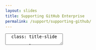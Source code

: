 ```yaml
---
layout: slides
title: Supporting GitHub Enterprise
permalink: /support/supporting-github/
---
```


<textarea id="source">
  class: title-slide

  <span class="mega-octicon octicon-mark-github"></span>
  <h1>Supporting GitHub Enterprise</h1>

  <footer>
    <div class="octicon-spacer"><span class="octicon octicon-logo-github"></span><span class="tagline">how people build software</span></div>
  </footer>
  ---
  class: title-top

  #Supporting GitHub Enterprise

  <div class="container">
    <div class="row">
      <div class="col-md-6">
        <div class="card">
          <div class="card-block">
            <div class="card-img-top text-left"><span class="mega-octicon octicon-checklist"></span><strong>&nbsp;Support Agenda:</strong></div>
            <ul class="card-text">
              <li>GitHub Enterprise Appliance</li>
              <li>Site Admins</li>
              <li>Gathering Support Bundles and Diagnostics</li>
              <li>Integrations and Webhooks</li>
              <li>Documentation and Resources</li>
            </ul>
          </div>
        </div>
      </div>
      <div class="col-md-6">
        <div class="card">
          <div class="card-block">
            <div class="card-img-top text-left"><span class="mega-octicon octicon-checklist"></span><strong>&nbsp;Support Agenda - Deep Dive:</strong></div>
            <ul class="card-text">
              <li>GitHub Enterprise Appliance Deep-Dive</li>
              <li>Management Console</li>
              <li>Reading Support Bundles and Diagnostics</li>
              <li>Understanding Webhooks, API, and apps</li>
              <li>Upgrading GitHub Enterprise</li>
            </ul>
          </div>
        </div>
      </div>
    </div>
    <div class="row">
      <div class="col-md-12">
        <div class="card">
          <div class="card-block">
            <div class="card-img-top text-left"><span class="mega-octicon octicon-checklist"></span><strong>&nbsp;Sustainable Support and Best Practices</strong></div>
            <ul class="card-text">
              <li>GitHub's Support Structure</li>
              <li>Creating a Knowledge Base</li>
              <li>Escalating tickets and issues</li>
            </ul>
          </div>
        </div>
      </div>
    </div>
  </div>

  <footer>
    <div class="octicon-spacer"><span class="octicon octicon-logo-github"></span><span class="tagline">how people build software</span></div>
  </footer>
  ---
  class: title-slide

  <span class="mega-octicon octicon-mark-github"></span>
  <h1>The GitHub Appliance</h1>

  <footer>
    <div class="octicon-spacer"><span class="octicon octicon-logo-github"></span><span class="tagline">how people build software</span></div>
  </footer>
  ---
  class: title-top

  # GitHub Enterprise Appliance

  <div class="container">
    <div class="row">
      <div class="col-md-12">
        <div class="card">
          <div class="card-block">
            <div class="card-img-top text-left"><span class="mega-octicon octicon-checklist"></span><strong>&nbsp;The GitHub Appliance</strong></div>
            <ul class="card-text">
            </ul>
          </div>
        </div>
      </div>
    </div>
    <div class="row">
      <div class="col-md-6">
        <div class="card">
          <div class="card-block">
            <div class="card-img-top text-left"><span class="mega-octicon octicon-checklist"></span><strong>&nbsp;About</strong></div>
            <ul class="card-text">
              <li>Virtual appliance built on Linux</li>
              <li>Distributed as an image</li>
              <li>Fully self-contained, no external dependencies</li>
              <li>Consistent experience from a support perspective</li>
            </ul>
          </div>
        </div>
      </div>
      <div class="col-md-6">
        <div class="card">
          <div class="card-block">
            <div class="card-img-top text-left"><span class="mega-octicon octicon-checklist"></span><strong>&nbsp;MSP Responsibilities</strong></div>
            <ul class="card-text">
            <li>Monitoring the appliance(s)</li>
            <li>Gathering Support Bundles and Diagnostics</li>
            <li>Working with customers to enable/disable users on the appliance</li>
            <li>Enabling/disabling/configuring features on the appliance</li>
            <li>Running reports for customers</li>
            <li>Being the face of Support!</li>
            </ul>
          </div>
        </div>
      </div>
    </div>
  </div>

   <footer>
    <div class="octicon-spacer"><span class="octicon octicon-logo-github"></span><span class="tagline">how people build software</span></div>
  </footer>

  ---
  class: title-top

  # GitHub Enterprise Appliance - Deep Dive

  <div class="container">
    <div class="row">
      <div class="col-md-12">
        <div class="card">
          <div class="card-block">
            <div class="card-img-top text-left"><span class="mega-octicon octicon-checklist"></span><strong>&nbsp;Appliance Deep Dive</strong></div>
          </div>
        </div>
      </div>
    </div>
    <div class="row">
      <div class="col-md-6">
        <div class="card">
          <div class="card-block">
            <ul class="card-text">
            <li>Linux based appliance, running a customised Debian Jessie</li>
            <li>Two filesystems: System and Application Data, logically separated</li>
            <li>Variety of internal monitoring systems in place</li>
            <li>Patch releases every 2-4 weeks</li>
            <li>Feature releases every 3-4 months</li>
            </ul>
          </div>
        </div>
      </div>
      <div class="col-md-6">
        <div class="card">
          <div class="card-block">
            <ul class="card-text">
            <li>External monitoring available via SNMP, collectd and Syslog</li>
            <li>Robust backup utilities suite available to backup customer data</li>
            <li>Proxy server support available</li>
            </ul>
          </div>
        </div>
      </div>
    </div>
  </div>

  <footer>
    <div class="octicon-spacer"><span class="octicon octicon-logo-github"></span><span class="tagline">how people build software</span></div>
  </footer>
  ---
  class: title-slide

  <span class="mega-octicon octicon-mark-github"></span>
  <h1>Site Admin and Management Console</h1>

  <footer>
    <div class="octicon-spacer"><span class="octicon octicon-logo-github"></span><span class="tagline">how people build software</span></div>
  </footer>
  ---
  class: title-top

  # Site Admin

  <div class="container">
    <div class="row">
      <div class="col-md-12">
        <div class="card">
          <div class="card-block">
            <div class="card-img-top text-left"><span class="mega-octicon octicon-checklist"></span><strong>&nbsp;Site Admin</strong></div>
            <ul class="card-text">
            </ul>
          </div>
        </div>
      </div>
    </div>
    <div class="row">
      <div class="col-md-6">
        <div class="card">
          <div class="card-block">
            <div class="card-img-top text-left"><span class="mega-octicon octicon-checklist"></span><strong>&nbsp;Features</strong></div>
            <ul class="card-text">
            <li>Used to manage the GitHub application</li>
            <li>Audit Logging for activity on the appliance</li>
            <li>Run Reports to gather user, org and repository metrics</li>
            <li>Indexing gives view into ElasticSearch search indices</li>
            <li>Manage external applications that access the appliance</li>
            </ul>
          </div>
        </div>
      </div>
      <div class="col-md-6">
        <div class="card">
          <div class="card-block">
            <div class="card-img-top text-left"><span class="mega-octicon octicon-checklist"></span><strong>&nbsp;Features</strong></div>
            <ul class="card-text">
            <li>File Storage - See usage, and GitLFS store</li>
            <li>Admin Center - Manage global settings</li>
            <li>Manage/Invite/Suspend Users</li>
            <li>Promote/Remove Site Admin users</li>
            <li>Enterprise Admin API exposes some of these features</li>
            </ul>
          </div>
        </div>
      </div>
    </div>
  </div>

  <footer>
    <div class="octicon-spacer"><span class="octicon octicon-logo-github"></span><span class="tagline">how people build software</span></div>
  </footer>
  ---
  class: title-top

  # Site Admin

  <div class="container">
    <div class="row">
      <div class="col-md-12">
        <div class="card">
          <div class="card-block">
            <div class="card-img-top text-left"><span class="mega-octicon octicon-checklist"></span><strong>&nbsp;Management Console</strong></div>
            <ul class="card-text">
            </ul>
          </div>
        </div>
      </div>
    </div>
    <div class="row">
      <div class="col-md-6">
        <div class="card">
          <div class="card-block">
            <div class="card-img-top text-left"><span class="mega-octicon octicon-checklist"></span><strong>&nbsp;Features</strong></div>
            <ul class="card-text">
            <li>Used to manage high-level GitHub Enterprise appliance settings</li>
            <li>Managed by MSP</li>
            <li>Management Shell Access for MSP Admins</li>
            <li>Configure DNS/NTP/Auth/SSL/Monitoring</li>
            <li>Check for Updates</li>
            </ul>
          </div>
        </div>
      </div>
      <div class="col-md-6">
        <div class="card">
          <div class="card-block">
            <div class="card-img-top text-left"><span class="mega-octicon octicon-checklist"></span><strong>&nbsp;Features</strong></div>
            <ul class="card-text">
            <li>Monitoring Dashboard</li>
            <li>Maintenance Mode</li>
            <li>GitHub Pages Accessibility</li>
            <li>Subdomain Isolation</li>
            <li>Enable log/collectd forwarding</li>
            </ul>
          </div>
        </div>
      </div>
    </div>
  </div>

  <footer>
    <div class="octicon-spacer"><span class="octicon octicon-logo-github"></span><span class="tagline">how people build software</span></div>
  </footer>
  ---
  class: title-slide

  <span class="mega-octicon octicon-mark-github"></span>
  <h1>Diagnostics and Support Bundles</h1>

  <footer>
    <div class="octicon-spacer"><span class="octicon octicon-logo-github"></span><span class="tagline">how people build software</span></div>
  </footer>
  ---
  class: title-top

  # Diagnostics

  <div class="container">
    <div class="row">
      <div class="col-md-12">
        <div class="card">
          <div class="card-block">
            <div class="card-img-top text-left"><span class="mega-octicon octicon-checklist"></span><strong>&nbsp;Diagnostics</strong></div>
            <ul class="card-text">
            </ul>
          </div>
        </div>
      </div>
    </div>
    <div class="row">
      <div class="col-md-6">
        <div class="card">
          <div class="card-block">
            <div class="card-img-top text-left"><span class="mega-octicon octicon-checklist"></span><strong>&nbsp;Use Cases</strong></div>
            <ul class="card-text">
            <li>Key for troubleshooting the appliance</li>
            <li>Finding performance issues</li>
            <li>Reporting on core components</li>
            <li>Logfile size reporting</li>
            </ul>
          </div>
        </div>
      </div>
      <div class="col-md-6">
        <div class="card">
          <div class="card-block">
            <div class="card-img-top text-left"><span class="mega-octicon octicon-checklist"></span><strong>&nbsp;How to Gather</strong></div>
            <ul class="card-text">
            <li>Two ways</li>
            <li>From Management Console Web: http(s)://[hostname]/setup/diagnostics</li>
            <li>From Management Console Shell: 'ghe-diagnostics'</li>
            <li>Can take several minutes to gather and compile</li>
            <li>Great for providing to GitHub for escalation</li>
            </ul>
          </div>
        </div>
      </div>
    </div>
  </div>

    <footer>
    <div class="octicon-spacer"><span class="octicon octicon-logo-github"></span><span class="tagline">how people build software</span></div>
    </footer>
  ---
  class: title-top

  # Support Bundles

  <div class="container">
    <div class="row">
      <div class="col-md-12">
        <div class="card">
          <div class="card-block">
            <div class="card-img-top text-left"><span class="mega-octicon octicon-checklist"></span><strong>&nbsp;Support Bundles</strong></div>
            <ul class="card-text">
            </ul>
          </div>
        </div>
      </div>
    </div>
    <div class="row">
      <div class="col-md-6">
        <div class="card">
          <div class="card-block">
            <div class="card-img-top text-left"><span class="mega-octicon octicon-checklist"></span><strong>&nbsp;Use Cases</strong></div>
            <ul class="card-text">
            <li>Key for troubleshooting the appliance</li>
            <li>Sometimes user's issues will be system based</li>
            <li>Often needed when escalating to GitHub or offline analysis</li>
            <li>Investigating polling issues</li>
            </ul>
          </div>
        </div>
      </div>
      <div class="col-md-6">
        <div class="card">
          <div class="card-block">
            <div class="card-img-top text-left"><span class="mega-octicon octicon-checklist"></span><strong>&nbsp;How to Gather</strong></div>
            <ul class="card-text">
            <li>Two ways</li>
            <li>From Management Console Web: http(s)://[hostname]/setup/support</li>
            <li>From Management Console Shell: 'ghe-support-bundle'</li>
            <li>Can take several minutes to gather and compile</li>
            <li>On large appliances, can be several hundred megs to gigabytes in size</li>
            <li>'ghe-support-bundle -h' for help</li>
            </ul>
          </div>
        </div>
      </div>
    </div>
  </div>

   <footer>
    <div class="octicon-spacer"><span class="octicon octicon-logo-github"></span><span class="tagline">how people build software</span></div>
   </footer>
  ---
  class: title-slide

  <span class="mega-octicon octicon-mark-github"></span>
  <h1>Reading Support Bundles and Diagnostics</h1>

  <footer>
    <div class="octicon-spacer"><span class="octicon octicon-logo-github"></span><span class="tagline">how people build software</span></div>
  </footer>
  ---
  class: title-top

  # Deconstructing Support Bundles

  <div class="container">
    <div class="row">
      <div class="col-md-12">
        <div class="card">
          <div class="card-block">
            <div class="card-img-top text-left"><span class="mega-octicon octicon-checklist"></span><strong>&nbsp;Support Bundles</strong></div>
            <ul class="card-text">
            </ul>
          </div>
        </div>
      </div>
    </div>
    <div class="row">
      <div class="col-md-6">
        <div class="card">
          <div class="card-block">
            <div class="card-img-top text-left"><span class="mega-octicon octicon-checklist"></span><strong>&nbsp;What bundles contain</strong></div>
            <ul class="card-text">
            <li>Metadata and Diagnostics of GHE</li>
            <li>System logs</li>
            <li>Services supporting GHE</li>
            <li>Apps supporting the platform</li>
            <li>Database logging</li>
            </ul>
          </div>
        </div>
      </div>
      <div class="col-md-6">
        <div class="card">
          <div class="card-block">
            <div class="card-img-top text-left"><span class="mega-octicon octicon-checklist"></span><strong>&nbsp;Notable Logs</strong></div>
            <ul class="card-text">
            <li>babeld.log</li>
            <li>exceptions.log</li>
            <li>production.log</li>
            <li>gitauth.log</li>
            <li>auth.log</li>
            <li>resque.log</li>
            <li>audit.log</li>
            </ul>
          </div>
        </div>
      </div>
    </div>
  </div>

    <footer>
    <div class="octicon-spacer"><span class="octicon octicon-logo-github"></span><span class="tagline">how people build software</span></div>
    </footer>
  ---
  class: title-top

  # Deconstructing Diagnostics

  <div class="container">
    <div class="row">
      <div class="col-md-12">
        <div class="card">
          <div class="card-block">
            <div class="card-img-top text-left"><span class="mega-octicon octicon-checklist"></span><strong>&nbsp;Diagnostics</strong></div>
            <ul class="card-text">
            </ul>
          </div>
        </div>
      </div>
    </div>
    <div class="row">
      <div class="col-md-6">
        <div class="card">
          <div class="card-block">
            <div class="card-img-top text-left"><span class="mega-octicon octicon-checklist"></span><strong>&nbsp;What they contain</strong></div>
            <ul class="card-text">
            <li>Lightweight compared to support bunlde</li>
            <li>Appliance Performance Snapshot</li>
            <li>Licensing information</li>
            <li>Various system/network settings</li>
            <li>Infrastructure settings related to the VM</li>
            </ul>
          </div>
        </div>
      </div>
      <div class="col-md-6">
        <div class="card">
          <div class="card-block">
            <div class="card-img-top text-left"><span class="mega-octicon octicon-checklist"></span><strong>&nbsp;Considerations</strong></div>
            <ul class="card-text">
            <li>Good for auditing the instance</li>
            <li>See customer utilization</li>
            <li>Audit the license count</li>
            <li>GitHub (L3) may request periodically</li>
            <li>Customer probably won't request</li>
            </ul>
          </div>
        </div>
      </div>
    </div>
  </div>

    <footer>
    <div class="octicon-spacer"><span class="octicon octicon-logo-github"></span><span class="tagline">how people build software</span></div>
    </footer>
  ---
  class: title-slide

  <span class="mega-octicon octicon-mark-github"></span>
  <h1>Integrations+Webhooks, The GitHub API, and custom applications</h1>

  <footer>
    <div class="octicon-spacer"><span class="octicon octicon-logo-github"></span><span class="tagline">how people build software</span></div>
  </footer>
  ---
  class: title-top

  # Integrations

  <div class="container">
    <div class="row">
      <div class="col-md-12">
        <div class="card">
          <div class="card-block">
            <div class="card-img-top text-left"><span class="mega-octicon octicon-checklist"></span><strong>&nbsp;Integrations</strong></div>
            <ul class="card-text">
            </ul>
          </div>
        </div>
      </div>
    </div>
    <div class="row">
      <div class="col-md-6">
        <div class="card">
          <div class="card-block">
            <div class="card-img-top text-left"><span class="mega-octicon octicon-checklist"></span><strong>&nbsp;Reasons Why</strong></div>
            <ul class="card-text">
            <li>Continous Integration</li>
            <li>Project Management</li>
            <li>ChatOps</li>
            <li>Approval gates</li>
            <li>Accelerate work in IDEs</li>
            </ul>
          </div>
        </div>
      </div>
      <div class="col-md-6">
        <div class="card">
          <div class="card-block">
            <div class="card-img-top text-left"><span class="mega-octicon octicon-checklist"></span><strong>&nbsp;Setting up integrations</strong></div>
            <ul class="card-text">
            <li>Simple and straightforward</li>
            <li>Organization vs Repository</li>
            <li>Standardized format for messaging</li>
            <li>Easy to re-trigger messaging</li>
            <li>Easy to setup authentication</li>
            </ul>
          </div>
        </div>
      </div>
    </div>
  </div>
   <footer>
    <div class="octicon-spacer"><span class="octicon octicon-logo-github"></span><span class="tagline">how people build software</span></div>
   </footer>
  ---
  class: title-top

  # WebHooks

  <div class="container">
    <div class="row">
      <div class="col-md-12">
        <div class="card">
          <div class="card-block">
            <div class="card-img-top text-left"><span class="mega-octicon octicon-checklist"></span><strong>&nbsp;WebHooks</strong></div>
            <ul class="card-text">
            </ul>
          </div>
        </div>
      </div>
    </div>
    <div class="row">
      <div class="col-md-6">
        <div class="card">
          <div class="card-block">
            <div class="card-img-top text-left"><span class="mega-octicon octicon-checklist"></span><strong>&nbsp;Reasons Why</strong></div>
            <ul class="card-text">
            <li>Trigger on event criteria</li>
            <li>Help enforce quality</li>
            <li>Auditing for large files</li>
            <li>Assist in scanning code after the commit</li>
            <li>Infrastructure automation</li>
            </ul>
          </div>
        </div>
      </div>
      <div class="col-md-6">
        <div class="card">
          <div class="card-block">
            <div class="card-img-top text-left"><span class="mega-octicon octicon-checklist"></span><strong>&nbsp;Anatomy</strong></div>
            <ul class="card-text">
            <li>JSON formatted</li>
            <li>Always delivered via HTTP POST</li>
            <li>Split between headers and payload</li>
            <li>Headers "X-GitHub" contain SHA and event type</li>
            <li>Payload mix of git and GitHub data</li>
            </ul>
          </div>
        </div>
      </div>
    </div>
  </div>
  <footer>
    <div class="octicon-spacer"><span class="octicon octicon-logo-github"></span><span class="tagline">how people build software</span></div>
   </footer>
  ---
  class: title-top

  # The GitHub API

  <div class="container">
    <div class="row">
      <div class="col-md-12">
        <div class="card">
          <div class="card-block">
            <div class="card-img-top text-left"><span class="mega-octicon octicon-checklist"></span><strong>&nbsp;The GitHub API</strong></div>
            <ul class="card-text">
            </ul>
          </div>
        </div>
      </div>
    </div>
    <div class="row">
      <div class="col-md-6">
        <div class="card">
          <div class="card-block">
            <div class="card-img-top text-left"><span class="mega-octicon octicon-checklist"></span><strong>&nbsp;Ways to access</strong></div>
            <ul class="card-text">
            <li>http(s)://instancename/api/v3/</li>
            <li>cURL for testing</li>
            <li>Libraries in major languages</li>
            <li>Auth at user level</li>
            <li>Tokens allow for scoped access</li>
            </ul>
          </div>
        </div>
      </div>
      <div class="col-md-6">
        <div class="card">
          <div class="card-block">
            <div class="card-img-top text-left"><span class="mega-octicon octicon-checklist"></span><strong>&nbsp;Troubleshooting</strong></div>
            <ul class="card-text">
            <li>Always attempt to re-recreate issues</li>
            <li>Sometimes issues are environmental</li>
            <li>Go the extra step for our customers</li>
            <li>Provide sample scripts using octokit.rb</li>
            </ul>
          </div>
        </div>
      </div>
    </div>
  </div>
  <footer>
    <div class="octicon-spacer"><span class="octicon octicon-logo-github"></span><span class="tagline">how people build software</span></div>
   </footer>
  ---
  class: title-top

  # Applications connecting to GitHub

  <div class="container">
    <div class="row">
      <div class="col-md-12">
        <div class="card">
          <div class="card-block">
            <div class="card-img-top text-left"><span class="mega-octicon octicon-checklist"></span><strong>&nbsp;Applications</strong></div>
            <ul class="card-text">
            </ul>
          </div>
        </div>
      </div>
    </div>
    <div class="row">
      <div class="col-md-6">
        <div class="card">
          <div class="card-block">
            <div class="card-img-top text-left"><span class="mega-octicon octicon-checklist"></span><strong>&nbsp;Applications vs tokenized API</strong></div>
            <ul class="card-text">
            <li>Applications need to be registered</li>
            <li>OAuth2 via web flow/oauth api</li>
            <li>Access private data with user permission</li>
            <li>Preferred over Basic Authentication</li>
            <li>Access can be scoped</li>
            </ul>
          </div>
        </div>
      </div>
      <div class="col-md-6">
        <div class="card">
          <div class="card-block">
            <div>
              <div class="card-img-top text-left"><span class="mega-octicon octicon-checklist"></span><strong>&nbsp;Considerations</strong></div>
            </div>
            <ul class="card-text">
            <li>We provide excellent documentation</li>
            <li>Experiment for familiarity</li>
            <li>GitHub Support has your back!</li>
            <li>Please provide customer feedback to us</li>
            </ul>
          </div>
        </div>
      </div>
    </div>
  </div>
  <footer>
    <div class="octicon-spacer"><span class="octicon octicon-logo-github"></span><span class="tagline">how people build software</span></div>
   </footer>
  ---
  class: title-top

  # OAuth Flow

  <div class="container">
    <div class="row">
      <div class="col-md-12">
        <div class="card">
          <div class="card-block">
            <div class="card-img-top text-left"><span class="mega-octicon octicon-checklist"></span><strong>Understanding OAuth Flow </strong></div>
            <ul class="card-text">
            </ul>
          </div>
        </div>
      </div>
    </div>
    <div class="row">
      <div class="col-md-12">
        <div class="card">
          <div class="card-block">
            <div class="card-img-top text-left"><span class="mega-octicon octicon-checklist"></span><strong>&nbsp;</strong></div>
           <img src="/images/oauth2_flow.png" height="50%" width="50%">          
          </div>
        </div>
      </div>
    </div>
  </div>
  <footer>
    <div class="octicon-spacer"><span class="octicon octicon-logo-github"></span><span class="tagline">how people build software</span></div>
   </footer>
  ---
  class: title-slide

  <span class="mega-octicon octicon-mark-github"></span>
  <h1>Documentation and Resources</h1>

  <footer>
    <div class="octicon-spacer"><span class="octicon octicon-logo-github"></span><span class="tagline">how people build software</span></div>
  </footer>
  ---
  class: title-top

  # Documentation and Resources

  <div class="container">
    <div class="row">
      <div class="col-md-12">
        <div class="card">
          <div class="card-block">
            <div class="card-img-top text-left"><span class="mega-octicon octicon-checklist"></span><strong>&nbsp;Documentation and Resources</strong></div>
            <ul class="card-text">
            </ul>
          </div>
        </div>
      </div>
    </div>
    <div class="row">
      <div class="col-md-6">
        <div class="card">
          <div class="card-block">
            <div class="card-img-top text-left"><span class="mega-octicon octicon-checklist"></span><strong>&nbsp;Using GitHub</strong></div>
            <ul class="card-text">
            <li><a href="http://git-scm.com/">Learning git</a></li>
            <li><a href="http://learngitbranching.js.org/">git Branching</a></li>
            <li><a href="https://www.youtube.com/playlist?list=PLg7s6cbtAD16MZFt8waA38gATo5jxcDEp">GitHub Integrations Playlist</a></li>
            <li><a href="https://guides.github.com/introduction/flow/">GitHub Flow</a></li>
            <li><a href="https://guides.github.com/activities/forking/">Introduction to Forking</a></li>
            </ul>
          </div>
        </div>
      </div>
      <div class="col-md-6">
        <div class="card">
          <div class="card-block">
            <div class="card-img-top text-left"><span class="mega-octicon octicon-checklist"></span><strong>&nbsp;Supporting GitHub</strong></div>
            <ul class="card-text">
            <li><a href="https://developer.github.com/v3/">GitHub API Guides</a></li>
            <li><a href="https://enterprise.github.com/support">Contacting Enterprise Support</a></li>
            <li><a href="https://help.github.com/enterprise/2.6/admin/">GitHub Enterprise Admin Guide</a></li>
            <li><a href="https://help.github.com/enterprise/2.6/user/">GitHub Enterprise User Guides</a></li>
            <li><a href="https://help.github.com/enterprise/2.6/admin/guides/user-management/">GitHub Enterprise User Management</a></li>
            </ul>
          </div>
        </div>
      </div>
    </div>
  </div>
  <footer>
    <div class="octicon-spacer"><span class="octicon octicon-logo-github"></span><span class="tagline">how people build software</span></div>
   </footer>
  ---
  class: title-slide

  <span class="mega-octicon octicon-mark-github"></span>
  <h1>Upgrading GitHub Enterprise</h1>

  <footer>
    <div class="octicon-spacer"><span class="octicon octicon-logo-github"></span><span class="tagline">how people build software</span></div>
  </footer>
  ---
  class: title-top

  # Documentation and Resources

  <div class="container">
    <div class="row">
      <div class="col-md-12">
        <div class="card">
          <div class="card-block">
            <div class="card-img-top text-left"><span class="mega-octicon octicon-checklist"></span><strong>&nbsp;Upgrading GitHub Enterprise</strong></div>
            <ul class="card-text">
            </ul>
          </div>
        </div>
      </div>
    </div>
    <div class="row">
      <div class="col-md-6">
        <div class="card">
          <div class="card-block">
            <div class="card-img-top text-left"><span class="mega-octicon octicon-checklist"></span><strong>&nbsp;Considerations</strong></div>
            <ul class="card-text">
            <li>Upgrades typically take 5 to 10 minutes, but can be longer for feature releases</li>
            <li>Longest effort involves backups</li>
            <li>Prioritize security patches over all</li>
            <li>Customer has no access during upgrade</li>
            </ul>
          </div>
        </div>
      </div>
      <div class="col-md-6">
        <div class="card">
          <div class="card-block">
            <div class="card-img-top text-left"><span class="mega-octicon octicon-checklist"></span><strong>&nbsp;Best Practices</strong></div>
            <ul class="card-text">
            <li>Define an outage period</li>
            <li>Perform a backup-utils backup immediately before</li>
            <li>Experiment with new releases in labs</li>
            <li>Stagger upgrades across customer base</li>
            <li>No customer more than 2 major releases behind</li>
            </ul>
          </div>
        </div>
      </div>
    </div>
  </div>
  <footer>
    <div class="octicon-spacer"><span class="octicon octicon-logo-github"></span><span class="tagline">how people build software</span></div>
   </footer>  
  ---
  class: title-slide

  <span class="mega-octicon octicon-mark-github"></span>
  <h1>Sustainablility and Best Practices to scale GitHub Support for MSPs</h1>

  <footer>
    <div class="octicon-spacer"><span class="octicon octicon-logo-github"></span><span class="tagline">how people build software</span></div>
  </footer>
  ---
  class: title-top

  # GitHub's Support Structure

  <div class="container">
    <div class="row">
      <div class="col-md-12">
        <div class="card">
          <div class="card-block">
            <div class="card-img-top text-left"><span class="mega-octicon octicon-checklist"></span><strong>&nbsp;GitHub's Support Structure</strong></div>
            <ul class="card-text">
            </ul>
          </div>
        </div>
      </div>
    </div>
    <div class="row">
      <div class="col-md-6">
        <div class="card">
          <div class="card-block">
            <div class="card-img-top text-left"><span class="mega-octicon octicon-checklist"></span><strong>&nbsp;Strategic</strong></div>
            <ul class="card-text">
            <li>World Class Support</li>
            <li>Respond + Resolve Quickly</li>
            <li>As few emails as possible</li>
            <li>Bring in help early</li>
            <li>Own customer feedback</li>
            </ul>
          </div>
        </div>
      </div>
      <div class="col-md-6">
        <div class="card">
          <div class="card-block">
            <div class="card-img-top text-left"><span class="mega-octicon octicon-checklist"></span><strong>&nbsp;Tactical</strong></div>
            <ul class="card-text">
            <li>Shift-based around the clock support</li>
            <li>Defined urgent/non-urgent response times</li>
            <li>Contribute to release QA</li>
            <li>3 Levels of Support</li>            
            </ul>
          </div>
        </div>
      </div>
    </div>
  </div>
  <footer>
    <div class="octicon-spacer"><span class="octicon octicon-logo-github"></span><span class="tagline">how people build software</span></div>
   </footer>
  ---
  class: title-top

  # Creating a Knowledge Base

  <div class="container">
    <div class="row">
      <div class="col-md-12">
        <div class="card">
          <div class="card-block">
            <div class="card-img-top text-left"><span class="mega-octicon octicon-checklist"></span><strong>&nbsp;Creating a Knowledge Base</strong></div>
            <ul class="card-text">
            </ul>
          </div>
        </div>
      </div>
    </div>
    <div class="row">
      <div class="col-md-6">
        <div class="card">
          <div class="card-block">
            <div class="card-img-top text-left"><span class="mega-octicon octicon-checklist"></span><strong>&nbsp;Customer-Facing</strong></div>
            <ul class="card-text">
            <li>Create a series of how-tos for common issues</li>
            <li>Use your expertise to win our customers</li>
            <li>Reguarly update software release pages</li>
            <li>Update with trends seen for proactive support</li>
            <li>Reach out to our customers</li>
            </ul>
          </div>
        </div>
      </div>
      <div class="col-md-6">
        <div class="card">
          <div class="card-block">
            <div class="card-img-top text-left"><span class="mega-octicon octicon-checklist"></span><strong>&nbsp;Internal</strong></div>
            <ul class="card-text">
            <li>Run metrics regularly against issue tracker and each instance</li>
            <li>Create canned replies for customers</li>
            <li>Define escalation paths</li>
            <li>Define support time and handoff</li>
            <li>Keep GitHub Escalation info handy</li>
            </ul>
          </div>
        </div>
      </div>
    </div>
  </div>
  <footer>
    <div class="octicon-spacer"><span class="octicon octicon-logo-github"></span><span class="tagline">how people build software</span></div>
   </footer>
  ---
  class: title-top

  # Escalating to GitHub Enterprise Support

  <div class="container">
    <div class="row">
      <div class="col-md-12">
        <div class="card">
          <div class="card-block">
            <div class="card-img-top text-left"><span class="mega-octicon octicon-checklist"></span><strong>&nbsp;Escalating to GitHub Enterprise Support</strong></div>
            <ul class="card-text">
            </ul>
          </div>
        </div>
      </div>
    </div>
    <div class="row">
      <div class="col-md-6">
        <div class="card">
          <div class="card-block">
            <div class="card-img-top text-left"><span class="mega-octicon octicon-checklist"></span><strong>Opening Tickets</strong></div>
            <ul class="card-text">
            <li>Open a new ticket in GitHub Zendesk: https://enterprise.github.com/support</li>
            <li>Describe the issue, and steps taken to reproduce and troubleshoot</li>
            <li>Full error messages and screenshots are useful</li>
            <li>"Urgent" is reserved for production outages</li>
            </ul>
          </div>
        </div>
      </div>
      <div class="col-md-6">
        <div class="card">
          <div class="card-block">
            <div class="card-img-top text-left"><span class="mega-octicon octicon-checklist"></span><strong>Generate/Upload a support bundle</strong></div>
            <ul class="card-text">
            <li>Download Support Bundle from http(s)://[your-hostname]/setup/support</li>
            <li>Upload directly via SSH: <strong>ssh -p 122 admin@hostname -- 'ghe-support-bundle -t ticket-id'</strong></li>
            </ul>
          </div>
        </div>
      </div>
    </div>
  </div>
   <footer>
    <div class="octicon-spacer"><span class="octicon octicon-logo-github"></span><span class="tagline">how people build software</span></div>
   </footer>

  <footer>
    <div class="octicon-spacer"><span class="octicon octicon-logo-github"></span><span class="tagline">how people build software</span></div>
   </footer>    
</textarea>
